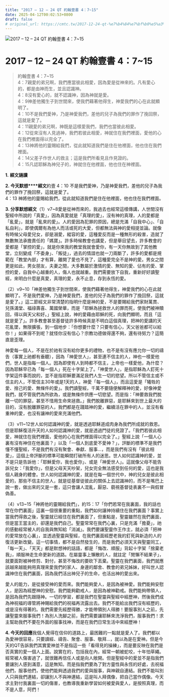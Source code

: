 ```yaml
---
title: "2017 – 12 – 24 QT 約翰壹書 4：7~15"
date: 2025-04-12T00:02:53+0800
draft: false
# original_url: https://cmtc.tw/2017-12-24-qt-%e7%b4%84%e7%bf%b0%e5%a3%b9%e6%9b%b8-4%ef%bc%9a715
---
```


![2017 – 12 – 24 QT 約翰壹書 4：7~15](/images/qt.jpg   "2017 – 12 – 24 QT 約翰壹書 4：7~15")

# 2017 – 12 – 24 QT 約翰壹書 4：7~15

> 約翰壹書 4：7~15  
> 4：7親愛的弟兄啊，我們應當彼此相愛，因為愛是從神來的。凡有愛心的，都是由神而生，並且認識神。  
> 4：8沒有愛心的，就不認識神，因為神就是愛。  
> 4：9神差他獨生子到世間來，使我們藉著他得生，神愛我們的心在此就顯明了。  
> 4：10不是我們愛神，乃是神愛我們，差他的兒子為我們的罪作了挽回祭，這就是愛了。  
> 4：11親愛的弟兄啊，神既是這樣愛我們，我們也當彼此相愛。  
> 4：12從來沒有人見過神，我們若彼此相愛，神就住在我們裡面，愛他的心在我們裡面得以完全了。  
> 4：13神將他的靈賜給我們，從此就知道我們是住在他裡面，他也住在我們裡面。  
> 4：14父差子作世人的救主；這是我們所看見且作見證的。  
> 4：15凡認耶穌為神兒子的，神就住在他裡面，他也住在神裡面。

**1.** **經文誦讀**

**2. 今天默想****經文**約壹 4：10 不是我們愛神，乃是神愛我們，差他的兒子為我們的罪作了挽回祭，這就是愛了。  
4：13 神將他的靈賜給我們，從此就知道我們是住在他裡面，他也住在我們裡面。

**3. 分享默想經文**（1）v7~8愛是從神而來的，我過去也經常這樣傳講，人世間沒有聖經中所說的「真愛」，因為真愛就是「真理的愛」，沒有神的真理，人的愛都是「亂愛」，就是「亂來的愛」。人的愛因為犯罪的原因，總是充滿「自我中心」、「自私自利」，即使偶爾有為他人而活或死的大愛，但都無法與神的愛相提並論。就像有時候父母愛兒女，卻是溺愛，縱容的愛，這種愛反而是一種無形的殺害，造就了無數無法承擔責任的「媽寶」。許多時候教會也講愛，但是舉目望去，許多教會的愛都是「掌控的愛」，就是你來我的教堂我就會愛你，有一天你無故到了其他教堂，立刻變成「不委身」、「叛徒」，過去的情誼也就一刀兩斷了，許多的愛都是規範在「教堂內部」才有算，離開了愛也不見了，這種愛完全不是神的愛。男女之間更是如此，男女朋友，夫妻之間，大多數屬於激情的愛、無知的愛、佔有的愛、掌控的愛，自我中心越重的人，傷人也就越重。我們需要放下自我，重新好好讀聖經，來明白什麼是真愛，真理的愛，永不止息，存到永恆的愛。

（2）v9~10「神差他獨生子到世間來，使我們藉著他得生，神愛我們的心在此就顯明了。不是我們愛神，乃是神愛我們，差他的兒子為我們的罪作了挽回祭，這就是愛了。」這二節經文非常清楚的指明什麼是神的愛，不是要賜給我們家財萬貫、兒孫滿堂、福祿壽喜、萬國榮華，而是「耶穌為拯救世人的罪而死，使我們被神贖回，得以與天父和好。」聖經上說，神的愛藉由耶穌的死，向我們顯明，而且「這就是愛了」。許多教會甚至基督徒許多時候真是不明白這個真理，把神的愛講的天花亂墜，無限擴張，到一個地步：「你想要什麼？只要有信心，天父爸爸都可以給你！」如果得不到呢？就怪你沒有信心？宗教功德做得還不夠，還有待努力？這簡直是歪理。

神愛每一個人，不是在於祂有沒有給你更多的禮物，也不是有沒有應允你一切的禱告（事實上祂都有垂聽），因為「神愛世人」，甚至連不信主的人，神也一樣愛他們，世人是指每一個人。因為即使有人到時都不信主，上帝也一樣愛他，為什麼？因為耶穌早已為「每一個人」死在十字架上了。「神愛世人」，是指耶穌為人釘死十字架這件事而說的，並不是指耶穌要滿足我們人生一切的慾望。所以不管信主或不信主的人，不管信主30年或是1天的人，神愛「每一個人」，而且這愛是「犧牲的愛、捨己的愛、無條件的愛」。我們讀聖經，千萬不要隨便解釋神的愛，好像神愛我們，就不管我們為所欲為，或是無條件供應一切慾望。而是指：「神要救我們脫離一切的罪惡，甚至不惜用生命來拯救。」我們脫離罪惡，是耶穌來到世上最大的目的，沒有脫離罪惡的人，我們都是在踐踏神的愛，繼續活在罪中的人，並沒有看重神的愛，也沒有讓神的愛來充滿他們。

（3）v11~12世人如何認識神的愛，就是透過耶穌道成肉身為我們所成就的救恩。但是耶穌復活升天的人如何認識神的愛，就是透過門徒的見證了。「我們若彼此相愛，神就住在我們裡面，愛他的心在我們裡面得以完全了。」聖經上說「一個人心裏有沒有神住在他裏面？」以及「一個人到底愛不愛神？」，評斷的標準不是我們懂不懂聖經，不是我們有沒有聚會、奉獻、服事…，而是我們有沒有「彼此相愛」，這個上帝評斷的標準可能瞬間打破所有人的迷思。世人如何認識神的愛，並不是只是告訴他：「耶穌愛你，我也愛你」、或是「神愛世人」。這就像父母不能告訴兒女：「我愛你」，但是父母天天吵架，兒女完全無法感受到任何的愛，這也是我個人親身的體會。世人如何認識神的愛，就是在每一個世代中，神的兒女是彼此相愛的，那些不信主的世人，就是從基督徒彼此的關係上去認識神的，而不是嘴巴上說一套，做出來的又是一套，這只會讓人混亂，厭惡、藐視基督徒表裏不一與假冒偽善。

（4）v13~15「神將他的靈賜給我們」，約15：17「你們若常在我裏面，我的話也常在你們裏面」這裏一個很重要的重點，我們如何讓神持續住在我們裏面？事實上當我們得救之後，聖靈就已經住在我們裏面了，但重點是，聖靈雖然在我們裏面，但是當王當主的，卻還是我們自己。聖靈常常在我們心裏，只是充滿「擔憂」，祂的感動經常被人的自我與無知給「消滅」。我們要讓聖靈作王作主，就必須「把神的愛常放在心裏」，並透過聖靈與聖經，在我們裏面經歷老我的釘死與新造的人的復活更新改變。這一切事情，都不是自然發生的，而是我們必須天天與聖靈同工，「每一天」、「天天」都是默想神的話語，都是「悔改、順服」背起十字架「捨棄老我」，順服神走生命更新的道路。在屬靈事上懶散的人，就註定「閒懶不結果子」，就要面對被神修剪、對付，甚至不悔改的要砍下丟棄。聖靈在我們裏面，我們就應該越來越能夠用真理來愛我們的家人、身邊的鄰舍、教會的弟兄姊妹，好叫世人認識神住在我們裏面，因為我們活出神兒子的生命，也活出神的愛出來。

愛人的能力，是從接受神的愛而來。我們能夠愛人，是因為被神愛。我們能夠安慰人，是因為經歷神的安慰。我們能夠勸戒人，是因為被神勸戒。我們能夠帶領人，是因為我們先跟隨神。一切的學習，都是我們在聖靈與聖經中經歷神，然後我們成為神祝福的導管將神賜給我們的祝福再流露出去。我們不能給出我們沒有經歷的，或是沒有得著的。我們需要先經歷得勝，才能帶領別人得勝！要服事別人之前，先讓聖靈來服事我們！為別人洗腳之前，我們需要讓耶穌來洗淨我們，服事我們！求主幫助我們不要在外面的服事找神，而是在我們日常生活中來經歷神！

**4. 今天的回應**我個人覺得在信仰的道路上，最困難的一點就是愛人了。我們都以為愛神很容易，只要讀經、禱告、聚會、服事、敬拜…，就以為是在愛神。但是今天的QT告訴我們其實愛神並不是指這一些「看得見的操練」，而是要反映在我們是否真實的愛一個人上面。說實在的，包括我在內，經常一朝被蛇咬，十年怕草繩。經常被人傷害過了，就很難再信任人或是向人敞開。但是聖經中的愛並不是指我們要讓別人感到滿意，這是無知。而是指我們要為了對方靈性與永恆的好處，去祝福他們，服事他們，使他們能夠透過我們的愛與服事，與神親自連結。我們不能叫別人只與我們連結，卻讓別人不與神連結，這是叫人拜偶像，把自己當作偶像。今天求主對付我裏面一切的傷害，也教導我重新學習如何被愛與愛人，是按照真理，而不是人意，阿們！